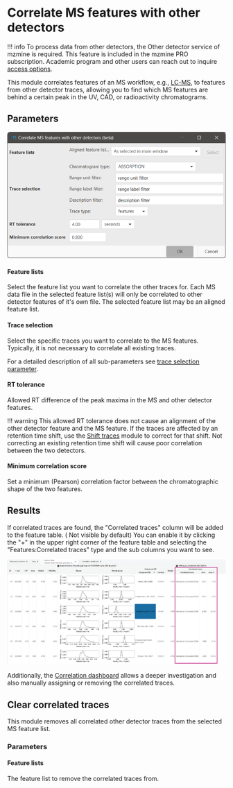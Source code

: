 # Correlate MS features with other detectors


!!! info
    To process data from other detectors, the Other detector service of mzmine is required. This feature
    is included in the mzmine PRO subscription. Academic program and other users can reach out to
    inquire [access options](https://mzio.io/#contact).


This module correlates features of an MS workflow,
e.g., [LC-MS](../../../workflows/lcmsworkflow/lcms-workflow.md), to features from other detector
traces, allowing you to find which MS features are behind a certain peak in the UV, CAD, or
radioactivity chromatograms.

## Parameters

![img.png](parameters.png)

#### Feature lists

Select the feature list you want to correlate the other traces for. Each MS data file in the
selected feature list(s) will only be correlated to other detector features of it's own file. The
selected feature list may be an aligned feature list.

#### Trace selection

Select the specific traces you want to correlate to the MS features. Typically, it is not necessary
to correlate all existing traces.

For a detailed description of all sub-parameters
see [trace selection parameter](../otherdetector_glossary.md#trace-selection-parameter).

#### RT tolerance

Allowed RT difference of the peak maxima in the MS and other detector features.

!!! warning
    This allowed RT tolerance does not cause an alignment of the other detector feature and the MS
    feature. If the traces are affected by an retention time shift, use
    the [Shift traces](../uv_shift_traces/uv_shift_traces.md) module to correct for that shift. Not
    correcting an existing retention time shift will cause poor correlation between the two detectors.

#### Minimum correlation score

Set a minimum (Pearson) correlation factor between the chromatographic shape of the two features.

## Results

If correlated traces are found, the "Correlated traces" column will be added to the feature table. (
Not visible by default) You can enable it by clicking the "+" in the upper right corner of the
feature table and selecting the "Features:Correlated traces" type and the sub columns you want to
see.

![correlated_traces_cols.png](correlated_traces_cols.png)

Additionally, the [Correlation dashboard](../uv_correlation_dashboard/uv_correlation_dashboard.md)
allows a deeper investigation and also manually assigning or removing the correlated traces.

## Clear correlated traces

This module removes all correlated other detector traces from the selected MS feature list.

### Parameters 
#### Feature lists
The feature list to remove the correlated traces from.
